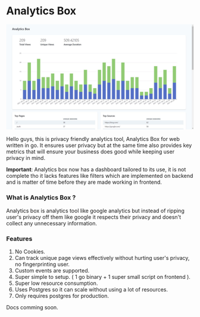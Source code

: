 # Analytics Box

![](./assets/c/1.jpg)

Hello guys, this is privacy friendly analytics tool, Analytics Box for web written in go. It ensures user privacy but at the same time also provides key metrics that will ensure your business does good while keeping user privacy in mind.

**Important**: Analytics box now has a dashboard tailored to its use, it is not complete tho it lacks features like filters which are implemented on backend and is matter of time before they are made working in frontend.

### What is Analytics Box ?

Analytics box is analytics tool like google analytics but instead of ripping user's privacy off them like google it respects their privacy and doesn't collect any unnecessary information.

### Features
1. No Cookies.
2. Can track unique page views effectively without hurting user's privacy, no fingerprinting user.
3. Custom events are supported.
4. Super simple to setup. ( 1 go binary + 1 super small script on frontend ).
5. Super low resource consumption.
6. Uses Postgres so it can scale without using a lot of resources.
7. Only requires postgres for production.

Docs comming soon.
